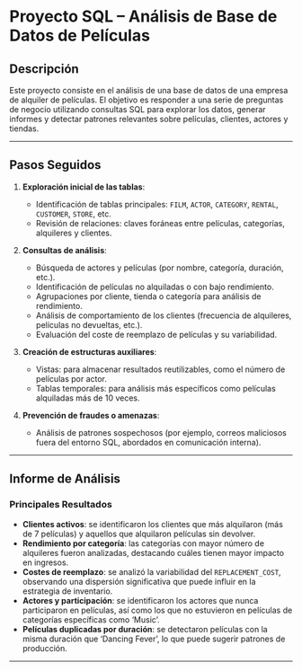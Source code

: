 # Proyecto SQL – Análisis de Base de Datos de Películas

## Descripción
Este proyecto consiste en el análisis de una base de datos de una empresa de alquiler de películas. El objetivo es responder a una serie de preguntas de negocio utilizando consultas SQL para explorar los datos, generar informes y detectar patrones relevantes sobre películas, clientes, actores y tiendas.

---

## Pasos Seguidos

1. **Exploración inicial de las tablas**:
   - Identificación de tablas principales: `FILM`, `ACTOR`, `CATEGORY`, `RENTAL`, `CUSTOMER`, `STORE`, etc.
   - Revisión de relaciones: claves foráneas entre películas, categorías, alquileres y clientes.

2. **Consultas de análisis**:
   - Búsqueda de actores y películas (por nombre, categoría, duración, etc.).
   - Identificación de películas no alquiladas o con bajo rendimiento.
   - Agrupaciones por cliente, tienda o categoría para análisis de rendimiento.
   - Análisis de comportamiento de los clientes (frecuencia de alquileres, películas no devueltas, etc.).
   - Evaluación del coste de reemplazo de películas y su variabilidad.

3. **Creación de estructuras auxiliares**:
   - Vistas: para almacenar resultados reutilizables, como el número de películas por actor.
   - Tablas temporales: para análisis más específicos como películas alquiladas más de 10 veces.

4. **Prevención de fraudes o amenazas**:
   - Análisis de patrones sospechosos (por ejemplo, correos maliciosos fuera del entorno SQL, abordados en comunicación interna).

---

## Informe de Análisis

###  Principales Resultados

- **Clientes activos**: se identificaron los clientes que más alquilaron (más de 7 películas) y aquellos que alquilaron películas sin devolver.
- **Rendimiento por categoría**: las categorías con mayor número de alquileres fueron analizadas, destacando cuáles tienen mayor impacto en ingresos.
- **Costes de reemplazo**: se analizó la variabilidad del `REPLACEMENT_COST`, observando una dispersión significativa que puede influir en la estrategia de inventario.
- **Actores y participación**: se identificaron los actores que nunca participaron en películas, así como los que no estuvieron en películas de categorías específicas como ‘Music’.
- **Películas duplicadas por duración**: se detectaron películas con la misma duración que ‘Dancing Fever’, lo que puede sugerir patrones de producción.

---
